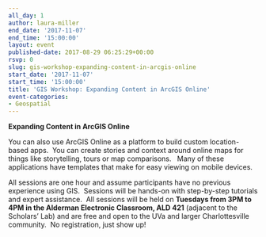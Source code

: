 ```yaml
---
all_day: 1
author: laura-miller
end_date: '2017-11-07'
end_time: '15:00:00'
layout: event
published-date: 2017-08-29 06:25:29+00:00
rsvp: 0
slug: gis-workshop-expanding-content-in-arcgis-online
start_date: '2017-11-07'
start_time: '15:00:00'
title: 'GIS Workshop: Expanding Content in ArcGIS Online'
event-categories:
- Geospatial
---
```


**Expanding Content in ArcGIS Online**

You can also use ArcGIS Online as a platform to build custom location-based apps.  You can create stories and context around online maps for things like storytelling, tours or map comparisons.   Many of these applications have templates that make for easy viewing on mobile devices.

All sessions are one hour and assume participants have no previous experience using GIS.  Sessions will be hands-on with step-by-step tutorials and expert assistance.  All sessions will be held on **Tuesdays from 3PM to 4PM in the Alderman Electronic Classroom, ALD 421** (adjacent to the Scholars’ Lab) and are free and open to the UVa and larger Charlottesville community.  No registration, just show up!
